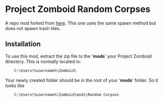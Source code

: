 
# Project Zomboid Random Corpses

A repo mod forked from [here](https://steamcommunity.com/sharedfiles/filedetails/?id=3231344297&searchtext=Random+Corpses). This one uses the same spawn method but does not spawn trash tiles.


## Installation

To use this mod, extract the zip file to the '**mods**' your Project Zomboid directory. This is normally located in:

```bash
    C:\Users\%username%\Zomboid\
```

Your newly created folder should be in the root of your '**mods**' folder. So it looks like

```bash
    C:\Users\%username%\Zomboid\mods\Random Corpses
```
